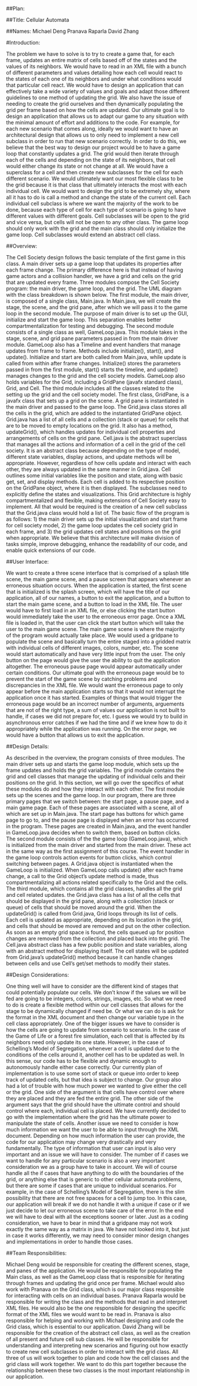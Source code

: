 ﻿##Plan:


##Title:
Cellular Automata


##Names:
Michael Deng
Pranava Raparla
David Zhang


#Introduction:


The problem we have to solve is to try to create a game that, for each frame, updates an entire matrix of cells based off of the states and the values of its neighbors. We would have to read in an XML file with a bunch of different parameters and values detailing how each cell would react to the states of each one of its neighbors and under what conditions would that particular cell react. We would have to design an application that can effectively take a wide variety of values and goals and adapt those different guidelines to one method of updating the grid. We also have the issue of needing to create the grid ourselves and then dynamically populating the grid per frame based on how the cells are updated.
Our ultimate goal is to design an application that allows us to adapt our game to any situation with the minimal amount of effort and additions to the code. For example, for each new scenario that comes along, ideally we would want to have an architectural design that allows us to only need to implement a new cell subclass in order to run that new scenario correctly. In order to do this, we believe that the best way to design our project would be to have a game loop that constantly updates a grid. The grid would then iterate through each of the cells and depending on the state of its neighbors, that cell would either change its state or not change at all. We would have a superclass for a cell and then create new subclasses for the cell for each different scenario.
We would ultimately want our most flexible class to be the grid because it is that class that ultimately interacts the most with each individual cell. We would want to design the grid to be extremely shy, where all it has to do is call a method and change the state of the current cell. Each individual cell subclass is where we want the majority of the work to be done, because each type of cell for each type of scenario is going to have different values with different goals.  Cell subclasses will be open to the grid and vice versa, but cells will not be open to any other class. The game loop should only work with the grid and the main class should only initialize the game loop. Cell subclasses would extend an abstract cell class.


##Overview:


The Cell Society design follows the basic template of the first game in this class. A main driver sets up a game loop that updates its properties after each frame change. The primary difference here is that instead of having game actors and a collision handler, we have a grid and cells on the grid that are updated every frame. Three modules compose the Cell Society program: the main driver, the game loop, and the grid. The UML diagram with the class breakdown is shown below.
The first module, the main driver, is composed of a single class, Main.java. In Main.java, we will create the stage, the scene, and the grid pane, after which we will pass it to the game loop in the second module. The purpose of main driver is to set up the GUI, initialize and start the game loop. This separation enables better compartmentalization for testing and debugging.
The second module consists of a single class as well, GameLoop.java. This module takes in the stage, scene, and grid pane parameters passed in from the main driver module. GameLoop also has a Timeline and event handlers that manage updates from frame to frame. Methods include initialize(), start(), and update(). Initialize and start are both called from Main.java, while update is called from within after frame changes. Initialize() stores the parameters passed in from the first module, start() starts the timeline, and update() manages changes to the grid and the cell society models. GameLoop also holds variables for the Grid, including a GridPane (javafx standard class), Grid, and Cell.
The third module includes all the classes related to the setting up the grid and the cell society model. The first class, GridPane, is a javafx class that sets up a grid on the scene. A grid pane is instantiated in the main driver and passed to the game loop. The Grid.java class stores all the cells in the grid, which are added to the instantiated GridPane object. Grid.java has a list of all cells and a collection (stack or queue) for cells that are to be moved to empty locations on the grid. It also has a method, updateGrid(), which handles updates for individual cell properties and arrangements of cells on the grid pane. Cell.java is the abstract superclass that manages all the actions and information of a cell in the grid of the cell society. It is an abstract class because depending on the type of model, different state variables, display actions, and update methods will be appropriate. However, regardless of how cells update and interact with each other, they are always updated in the same manner in Grid.java. Cell outlines some initial variables like the position and state, along with basic get, set, and display methods. Each cell is added to its respective position on the GridPane object, where it is then displayed. The subclasses need to explicitly define the states and visualizations. This Grid architecture is highly compartmentalized and flexible, making extensions of Cell Society easy to implement. All that would be required is the creation of a new cell subclass that the Grid.java class would hold a list of.
The basic flow of the program is as follows: 1) the main driver sets up the initial visualization and start frame for cell society model, 2) the game loop updates the cell society grid in each frame, and 3) the grid updates cell states and positions on the grid when appropriate. We believe that this architecture will make division of tasks simple, improve debugging, enhance the readability of our code, and enable quick extensions of our code.



##User Interface:


We want to create a three scene interface that is comprised of a splash title scene, the main game scene, and a pause screen that appears whenever an erroneous situation occurs. When the application is started, the first scene that is initialized is the splash screen, which will have the title of our application, all of our names, a button to exit the application, and a button to start the main game scene, and a button to load in the XML file. The user would have to first load in an XML file, or else clicking the start button would immediately take the user to the erroneous error page. Once a XML file is loaded in, that the user can click the start button which will take the user to the main game scene. 
The main game scene is where the majority of the program would actually take place. We would used a gridpane to populate the scene and basically turn the entire staged into a gridded matrix with individual cells of different images, colors, number, etc. The scene would start automatically and have very little input from the user. The only button on the page would give the user the ability to quit the application altogether. 
The erroneous pause page would appear automatically under certain conditions. Our ultimate goal with the erroneous page would be to prevent the start of the game scene by catching problems and discrepancies in the  XML file. We would want the erroneous page to only appear before the main application starts so that it would not interrupt the application once it has started. Examples of things that would trigger the erroneous page would be an incorrect number of arguments, arguements that are not of the right type, a sum of values our application is not built to handle, if cases we did not prepare for, etc. I guess we would try to build in asynchronous error catches if we had the time and if we knew how to do it appropriately while the application was running. On the error page, we would have a button that allows us to exit the application.




##Design Details:


As described in the overview, the program consists of three modules. The main driver sets up and starts the game loop module, which sets up the frame updates and holds the grid variables. The grid module contains the grid and cell classes that manage the updating of individual cells and their positions on the grid. In this section, we will go over the specifics of what these modules do and how they interact with each other.
The first module sets up the scenes and the game loop. In our program, there are three primary pages that we switch between: the start page, a pause page, and a main game page. Each of these pages are associated with a scene, all of which are set up in Main.java. The start page has buttons for which game page to go to, and the pause page is displayed when an error has occurred in the program. These pages are created in Main.java, and the event handler in GameLoop.java decides when to switch them, based on button clicks.
The second module consists of the the game loop (GameLoop.java), which is initialized from the main driver and started from the main driver. These act in the same way as the first assignment of this course. The event handler in the game loop controls action events for button clicks, which control switching between pages. A Grid.java object is instantiated when the GameLoop is initialized. When GameLoop calls update() after each frame change, a call to the Grid object’s update method is made, thus compartmentalizing all actions related specifically to the Grid and the cells.
The third module, which contains all the grid classes, handles all the grid and cell related updates. the Grid.java class has a list of all the cells that should be displayed in the grid pane, along with a collection (stack or queue) of cells that should be moved around the grid. When the updateGrid() is called from Grid.java, Grid loops through its list of cells. Each cell is updated as appropriate, depending on its location in the grid, and cells that should be moved are removed and put on the other collection. As soon as an empty grid space is found, the cells queued up for position changes are removed from the collection and placed back into the grid. The Cell.java abstract class has a few public position and state variables, along with an abstract method for displaying itself. The cell states will be updated from Grid.java’s updateGrid() method because it can handle changes between cells and use Cell’s get/set methods to modify their states.


##Design Considerations:


One thing well will have to consider are the different kind of stages that could potentially populate our cells. We don’t know if the values we will be fed are going to be integers, colors, strings, images, etc. So what we need to do is create a flexible method within our cell classes that allows for the stage to be dynamically changed if need be. Or what we can do is ask for the format in the XML document and then change our variable type in the cell class appropriately. 
One of the bigger issues we have to consider is how the cells are going to update from scenario to scenario. In the case of the Game of Life or a forest fire simulation, each cell that is affected by its neighbors need only update its one state. However, in the case of Schelling’s Model of Segregation, whenever a cell is updated due to the conditions of the cells around it, another cell has to be updated as well. In this sense, our code has to be flexible and dynamic enough to autonomously handle either case correctly. Our currently plan of implementation is to use some sort of stack or queue into order to keep track of updated cells, but that idea is subject to change. 
Our group also had a lot of trouble with how much power we wanted to give either the cell or the grid. One side of the argument is that cells have control over where they are placed and they are fed the entire grid. The other side of the argument says that the grid should have the ultimate control and should control where each, individual cell is placed. We have currently decided to go with the implementation where the grid has the ultimate power to manipulate the state of cells. 
Another issue we need to consider is how much information we want the user to be able to input through the XML document. Depending on how much information the user can provide, the code for our application may change very drastically and very fundamentally. The type of information that user can input is also very important and an issue we will have to consider. 
The number of if cases we want to handle for any particular scenario is also a very important consideration we as a group have to take in account. We will of course handle all the if cases that have anything to do with the boundaries of the grid, or anything else that is generic to other cellular automata problems, but there are some if cases that are unique to individual scenarios. For example, in the case of Schelling’s Model of Segregation, there is the slim possibility that there are not free spaces for a cell to jump too. In this case, our application will break if we do not handle it with a unique if case or if we just decide to let our erroneous scene to take care of the error. In the end we will have to deal with all the exceptions sooner or later.
Just as a coding consideration, we have to bear in mind that a gridpane may not work exactly the same way as a matrix in java. We have not looked into it, but just in case it works differently, we may need to consider minor design changes and implementations in order to handle those cases. 


##Team Responsibilities:


Michael Deng would be responsible for creating the different scenes, stage, and panes of the application. He would be responsible for populating the Main class, as well as the GameLoop class that is responsible for iterating through frames and updating the grid once per frame. Michael would also work with Pranava on the Grid class, which is our major class responsible for interacting with cells on an individual bases. 
Pranava Raparla would be responsible for writing the class and the methods that read in and interpret XML files. He would also be the one responsible for designing the specific format of the XML files we would want to be read in. Pranava is also responsible for helping and working with Michael designing and code the Grid class, which is essential to our application. 
David Zhang will be responsible for the creation of the abstract cell class, as well as the creation of all present and future cell sub classes. He will be responsible for understanding and interpreting new scenarios and figuring out how exactly to create new cell subclasses in order to interact with the grid class.
All three of us will work together to plan and code how the cell classes and the grid class will work together. We want to do this part together because the relationship between these two classes is the most important relationship in our application.
